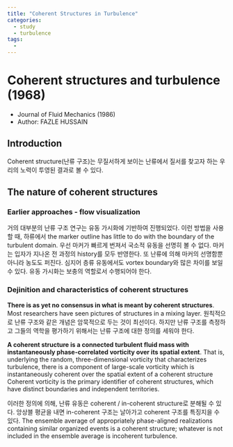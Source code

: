 ```yaml
---
title: "Coherent Structures in Turbulence"
categories:
  - study
  - turbulence
tags:
  - 
---
```


# Coherent structures and turbulence (1968)
- Journal of Fluid Mechanics (1986)
- Author: FAZLE HUSSAIN

## Introduction
Coherent structure(난류 구조)는 무질서하게 보이는 난류에서 질서를 찾고자 하는 우리의 노력이 투영된 결과로 볼 수 있다.

## The nature of coherent structures
### Earlier approaches - flow visualization
거의 대부분의 난류 구조 연구는 유동 가시화에 기반하여 진행되었다. 이런 방법을 사용할 때, 하류에서 the marker outline has little to do with the boundary of the turbulent domain. 우선 마커가 빠르게 번져서 국소적 유동을 선명히 볼 수 없다. 마커는 입자가 지나온 전 과정의 history를 모두 반영한다. 또 난류에 의해 마커의 선명함뿐 아니라 농도도 퍼진다. 심지어 층류 유동에서도 vortex boundary와 많은 차이를 보일 수 있다. 유동 가시화는 보충의 역할로서 수행되어야 한다. 

### Dejinition and characteristics of coherent structures
**There is as yet no consensus in what is meant by coherent structures**. Most researchers
have seen pictures of structures in a mixing layer. 원칙적으로 난류 구조와 같은 개념은 암묵적으로 두는 것이 최선이다. 하지만 난류 구조를 측정하고 그들의 역학을 평가하기 위해서는 난류 구조에 대한 정의를 세워야 한다. 

**A coherent structure is a connected turbulent fluid mass with instantaneously phase-correlated vorticity over its spatial extent**. That is, underlying the random, three-dimensional vorticity that characterizes turbulence, there is a component of large-scale vorticity which is instantaneously coherent over the spatial extent of a coherent structure Coherent vorticity is the primary identifier of coherent structures, which have distinct boundaries and independent territories.

이러한 정의에 의해, 난류 유동은 coherent / in-coherent structure로 분해될 수 있다. 앙상블 평균을 내면 in-coherent 구조는 날아가고 coherent 구조를 특징지을 수 있다. The ensemble average of appropriately phase-aligned realizations containing similar organized events is a coherent structure; whatever is not included in the ensemble average is incoherent turbulence.